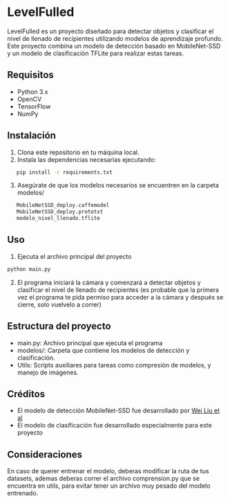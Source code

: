 # LevelFulled

LevelFulled es un proyecto diseñado para detectar objetos y clasificar el nivel de llenado de recipientes utilizando modelos de aprendizaje profundo. Este proyecto combina un modelo de detección basado en MobileNet-SSD y un modelo de clasificación TFLite para realizar estas tareas.

## Requisitos

- Python 3.x
- OpenCV
- TensorFlow
- NumPy

## Instalación

1. Clona este repositorio en tu máquina local.
2. Instala las dependencias necesarias ejecutando:

```bash
   pip install -r requirements.txt
```

3. Asegúrate de que los modelos necesarios se encuentren en la carpeta modelos/

```bash
   MobileNetSSD_deploy.caffemodel
   MobileNetSSD_deploy.prototxt
   modelo_nivel_llenado.tflite
   ```
## Uso
1. Ejecuta el archivo principal del proyecto

```bash
python main.py
```

2. El programa iniciará la cámara y comenzará a detectar objetos y clasificar el nivel de llenado de recipientes (es probable que la primera vez el programa te pida permiso para acceder a la cámara y después se cierre, solo vuelvelo a correr)

## Estructura del proyecto

- main.py: Archivo principal que ejecuta el programa
- modelos/: Carpeta que contiene los modelos de detección y clasificación.
- Utils: Scripts auxiliares para tareas como compresión de modelos, y manejo de imágenes.

## Créditos
- El modelo de detección MobileNet-SSD fue desarrollado por [Wei Liu et al](https://arxiv.org/abs/1512.02325)
- El modelo de clasificación fue desarrollado especialmente para este proyecto

## Consideraciones
En caso de querer entrenar el modelo, deberas modificar la ruta de tus datasets, ademas deberas correr el archivo comprension.py que se encuentra en utils, para evitar tener un archivo muy pesado del modelo entrenado.

